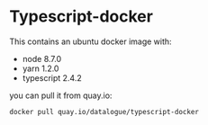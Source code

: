Typescript-docker
================

This contains an ubuntu docker image with:

- node 8.7.0
- yarn 1.2.0
- typescript 2.4.2

you can pull it from quay.io:

`docker pull quay.io/datalogue/typescript-docker`
